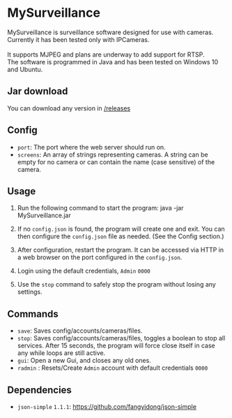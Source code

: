 # MySurveillance

MySurveillance is surveillance software designed for use with cameras.<br/>
Currently it has been tested only with IPCameras.<br/>
<br/>
It supports MJPEG and plans are underway to add support for RTSP.<br/>
The software is programmed in Java and has been tested on Windows 10 and Ubuntu.

## Jar download

You can download any version in [/releases](https://github.com/rick1810/MySurveillance/releases)

## Config

- `port`: The port where the web server should run on.
- `screens`: An array of strings representing cameras. A string can be empty for no camera or can contain the name (case sensitive) of the camera.

## Usage

1. Run the following command to start the program: java -jar MySurveillance.jar

2. If no `config.json` is found, the program will create one and exit. You can then configure the `config.json` file as needed. (See the Config section.)

3. After configuration, restart the program. It can be accessed via HTTP in a web browser on the port configured in the `config.json`.

4. Login using the default credentials, `Admin` `0000`

5. Use the `stop` command to safely stop the program without losing any settings.

## Commands

- `save`: Saves config/accounts/cameras/files.
- `stop`: Saves config/accounts/cameras/files, toggles a boolean to stop all services. After 15 seconds, the program will force close itself in case any while loops are still active.
- `gui`: Open a new Gui, and closes any old ones.
- `radmin` : Resets/Create `Admin` account with default credentials `0000`

## Dependencies

- `json-simple` `1.1.1`: https://github.com/fangyidong/json-simple

